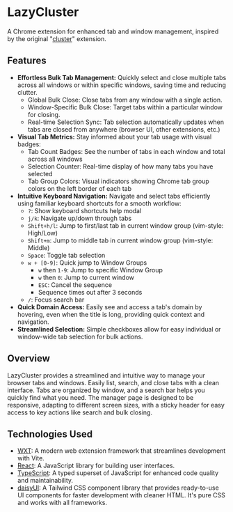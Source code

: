 # LazyCluster

A Chrome extension for enhanced tab and window management, inspired by the original "[cluster](https://chromewebstore.google.com/detail/cluster-window-tab-manage/aadahadfdmiibmdhfmpbeeebejmjnkef)" extension.

## Features

- **Effortless Bulk Tab Management:** Quickly select and close multiple tabs across all windows or within specific windows, saving time and reducing clutter.
  - Global Bulk Close: Close tabs from any window with a single action.
  - Window-Specific Bulk Close: Target tabs within a particular window for closing.
  - Real-time Selection Sync: Tab selection automatically updates when tabs are closed from anywhere (browser UI, other extensions, etc.)
- **Visual Tab Metrics:** Stay informed about your tab usage with visual badges:
  - Tab Count Badges: See the number of tabs in each window and total across all windows
  - Selection Counter: Real-time display of how many tabs you have selected
  - Tab Group Colors: Visual indicators showing Chrome tab group colors on the left border of each tab
- **Intuitive Keyboard Navigation:** Navigate and select tabs efficiently using familiar keyboard shortcuts for a smooth workflow:
  - `?`: Show keyboard shortcuts help modal
  - `j/k`: Navigate up/down through tabs
  - `Shift+h/l`: Jump to first/last tab in current window group (vim-style: High/Low)
  - `Shift+m`: Jump to middle tab in current window group (vim-style: Middle)
  - `Space`: Toggle tab selection
  - `w + [0-9]`: Quick jump to Window Groups
    - `w` then `1-9`: Jump to specific Window Group
    - `w` then `0`: Jump to current window
    - `ESC`: Cancel the sequence
    - Sequence times out after 3 seconds
  - `/`: Focus search bar
- **Quick Domain Access:** Easily see and access a tab's domain by hovering, even when the title is long, providing quick context and navigation.
- **Streamlined Selection:** Simple checkboxes allow for easy individual or window-wide tab selection for bulk actions.

## Overview

LazyCluster provides a streamlined and intuitive way to manage your browser tabs and windows. Easily list, search, and close tabs with a clean interface. Tabs are organized by window, and a search bar helps you quickly find what you need. The manager page is designed to be responsive, adapting to different screen sizes, with a sticky header for easy access to key actions like search and bulk closing.

## Technologies Used

- [WXT](https://wxt.dev/): A modern web extension framework that streamlines development with Vite.
- [React](https://react.dev/): A JavaScript library for building user interfaces.
- [TypeScript](https://www.typescriptlang.org/): A typed superset of JavaScript for enhanced code quality and maintainability.
- [daisyUI](https://daisyui.com/): A Tailwind CSS component library that provides ready-to-use UI components for faster development with cleaner HTML. It's pure CSS and works with all frameworks.
